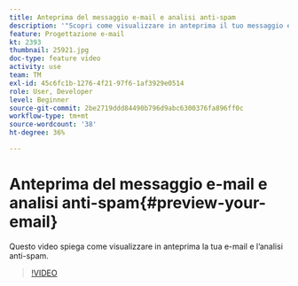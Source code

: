 ```yaml
---
title: Anteprima del messaggio e-mail e analisi anti-spam
description: '"Scopri come visualizzare in anteprima il tuo messaggio e-mail e l’analisi anti-spam."'
feature: Progettazione e-mail
kt: 2393
thumbnail: 25921.jpg
doc-type: feature video
activity: use
team: TM
exl-id: 45c6fc1b-1276-4f21-97f6-1af3929e0514
role: User, Developer
level: Beginner
source-git-commit: 2be2719ddd84490b796d9abc6300376fa896ff0c
workflow-type: tm+mt
source-wordcount: '38'
ht-degree: 36%

---
```


# Anteprima del messaggio e-mail e analisi anti-spam{#preview-your-email}

Questo video spiega come visualizzare in anteprima la tua e-mail e l’analisi anti-spam.

>[!VIDEO](https://video.tv.adobe.com/v/25921?quality=12)
